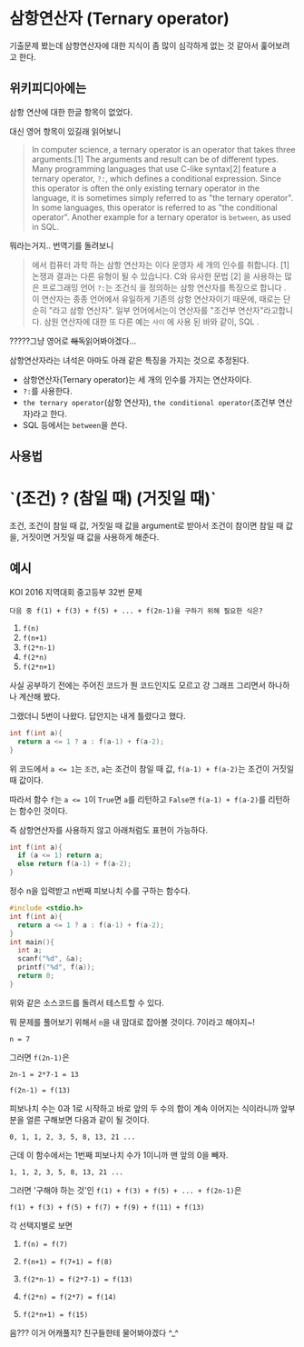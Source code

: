 # 삼항연산자 (Ternary operator)
기출문제 봤는데 삼항연산자에 대한 지식이 좀 많이 심각하게 없는 것 같아서 훑어보려고 한다.

## 위키피디아에는
삼항 연산에 대한 한글 항목이 없었다.

대신 영어 항목이 있길래 읽어보니

> In computer science, a ternary operator is an operator that takes three arguments.[1] The arguments and result can be of different types. Many programming languages that use C-like syntax[2] feature a ternary operator, `?:`, which defines a conditional expression. Since this operator is often the only existing ternary operator in the language, it is sometimes simply referred to as "the ternary operator". In some languages, this operator is referred to as "the conditional operator". Another example for a ternary operator is `between`, as used in SQL.

뭐라는거지.. 번역기를 돌려보니

> 에서 컴퓨터 과학 하는 삼항 연산자는 이다 운영자 세 개의 인수를 취합니다. [1] 논쟁과 결과는 다른 유형이 될 수 있습니다. C와 유사한 문법 [2] 을 사용하는 많은 프로그래밍 언어 `?:`는 조건식 을 정의하는 삼항 연산자를 특징으로 합니다 . 이 연산자는 종종 언어에서 유일하게 기존의 삼항 연산자이기 때문에, 때로는 단순히 "라고 삼항 연산자". 일부 언어에서는이 연산자를 "조건부 연산자"라고합니다. 삼원 연산자에 대한 또 다른 예는 `사이` 에 사용 된 바와 같이, SQL .

?????그냥 영어로 ~~해독~~읽어봐야겠다...

삼항연산자라는 녀석은 아마도 아래 같은 특징을 가지는 것으로 추정된다.

- 삼항연산자(Ternary operator)는 세 개의 인수를 가지는 연산자이다.
- `?:`를 사용한다.
- `the ternary operator`(삼항 연산자), `the conditional operator`(조건부 연산자)라고 한다.
- SQL 등에서는 `between`을 쓴다.

## 사용법
<h1>`(조건) ? (참일 때) (거짓일 때)`</h1>
조건, 조건이 참일 때 값, 거짓일 때 값을 argument로 받아서 조건이 참이면 참일 때 값을, 거짓이면 거짓일 때 값을 사용하게 해준다.

## 예시
KOI 2016 지역대회 중고등부 32번 문제

`다음 중 f(1) + f(3) + f(5) + ... + f(2n-1)을 구하기 위해 필요한 식은?`

1. `f(n)`
2. `f(n+1)`
3. `f(2*n-1)`
4. `f(2*n)`
5. `f(2*n+1)`

사실 공부하기 전에는 주어진 코드가 뭔 코드인지도 모르고 걍 그래프 그리면서 하나하나 계산해 봤다.

그랬더니 5번이 나왔다. 답안지는 내게 틀렸다고 했다.

```C
int f(int a){
  return a <= 1 ? a : f(a-1) + f(a-2);
}
```

위 코드에서 `a <= 1`는 `조건`, `a`는 조건이 참일 때 값, `f(a-1) + f(a-2)`는 조건이 거짓일 때 값이다.

따라서 함수 `f`는 `a <= 1`이 `True`면 `a`를 리턴하고 `False면` `f(a-1) + f(a-2)`를 리턴하는 함수인 것이다.

즉 삼항연산자를 사용하지 않고 아래처럼도 표현이 가능하다.

```C
int f(int a){
  if (a <= 1) return a;
  else return f(a-1) + f(a-2);
}
```

정수 n을 입력받고 n번째 피보나치 수를 구하는 함수다.

```C
#include <stdio.h>
int f(int a){
  return a <= 1 ? a : f(a-1) + f(a-2);
}
int main(){
  int a;
  scanf("%d", &a);
  printf("%d", f(a));
  return 0;
}
```

위와 같은 소스코드를 돌려서 테스트할 수 있다.

뭐 문제를 풀어보기 위해서 `n`을 내 맘대로 잡아볼 것이다. 7이라고 해야지~!

`n = 7`

그러면 `f(2n-1)`은

`2n-1 = 2*7-1 = 13`

`f(2n-1) = f(13)`

피보나치 수는 0과 1로 시작하고 바로 앞의 두 수의 합이 계속 이어지는 식이라니까 앞부분을 얼른 구해보면 다음과 같이 될 것이다.

`0, 1, 1, 2, 3, 5, 8, 13, 21 ...`

근데 이 함수에서는 1번째 피보나치 수가 1이니까 맨 앞의 0을 빼자.

`1, 1, 2, 3, 5, 8, 13, 21 ...`

그러면 '구해야 하는 것'인 `f(1) + f(3) + f(5) + ... + f(2n-1)`은

`f(1) + f(3) + f(5) + f(7) + f(9) + f(11) + f(13)`

각 선택지별로 보면

1. `f(n) = f(7)`<br>

2. `f(n+1) = f(7+1) = f(8)`<br>

3. `f(2*n-1) = f(2*7-1) = f(13)`<br>

4. `f(2*n) = f(2*7) = f(14)`<br>

5. `f(2*n+1) = f(15)`<br>

음??? 이거 어캐풀지? 친구들햔테 물어봐야겠다 ^_^
